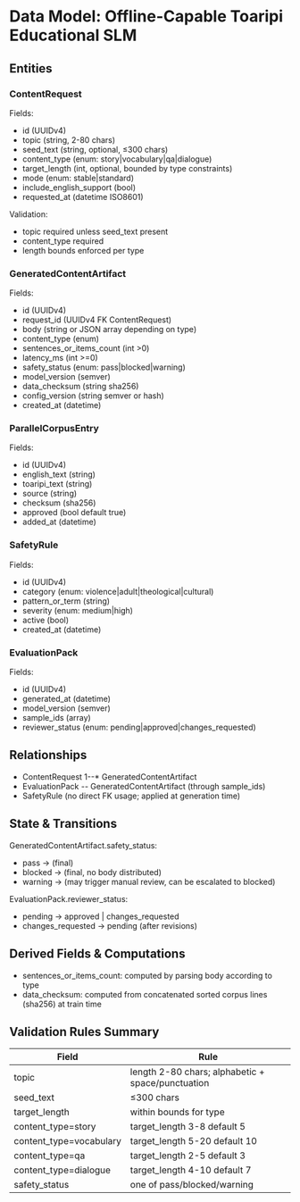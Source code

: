 # Data Model: Offline-Capable Toaripi Educational SLM

## Entities

### ContentRequest
Fields:
- id (UUIDv4)
- topic (string, 2-80 chars)
- seed_text (string, optional, ≤300 chars)
- content_type (enum: story|vocabulary|qa|dialogue)
- target_length (int, optional, bounded by type constraints)
- mode (enum: stable|standard)
- include_english_support (bool)
- requested_at (datetime ISO8601)

Validation:
- topic required unless seed_text present
- content_type required
- length bounds enforced per type

### GeneratedContentArtifact
Fields:
- id (UUIDv4)
- request_id (UUIDv4 FK ContentRequest)
- body (string or JSON array depending on type)
- content_type (enum)
- sentences_or_items_count (int >0)
- latency_ms (int >=0)
- safety_status (enum: pass|blocked|warning)
- model_version (semver)
- data_checksum (string sha256)
- config_version (string semver or hash)
- created_at (datetime)

### ParallelCorpusEntry
Fields:
- id (UUIDv4)
- english_text (string)
- toaripi_text (string)
- source (string)
- checksum (sha256)
- approved (bool default true)
- added_at (datetime)

### SafetyRule
Fields:
- id (UUIDv4)
- category (enum: violence|adult|theological|cultural)
- pattern_or_term (string)
- severity (enum: medium|high)
- active (bool)
- created_at (datetime)

### EvaluationPack
Fields:
- id (UUIDv4)
- generated_at (datetime)
- model_version (semver)
- sample_ids (array<UUIDv4>)
- reviewer_status (enum: pending|approved|changes_requested)

## Relationships
- ContentRequest 1--* GeneratedContentArtifact
- EvaluationPack *--* GeneratedContentArtifact (through sample_ids)
- SafetyRule (no direct FK usage; applied at generation time)

## State & Transitions
GeneratedContentArtifact.safety_status:
- pass → (final)
- blocked → (final, no body distributed)
- warning → (may trigger manual review, can be escalated to blocked)

EvaluationPack.reviewer_status:
- pending → approved | changes_requested
- changes_requested → pending (after revisions)

## Derived Fields & Computations
- sentences_or_items_count: computed by parsing body according to type
- data_checksum: computed from concatenated sorted corpus lines (sha256) at train time

## Validation Rules Summary
| Field | Rule |
|-------|------|
| topic | length 2-80 chars; alphabetic + space/punctuation |
| seed_text | ≤300 chars |
| target_length | within bounds for type |
| content_type=story | target_length 3-8 default 5 |
| content_type=vocabulary | target_length 5-20 default 10 |
| content_type=qa | target_length 2-5 default 3 |
| content_type=dialogue | target_length 4-10 default 7 |
| safety_status | one of pass/blocked/warning |

